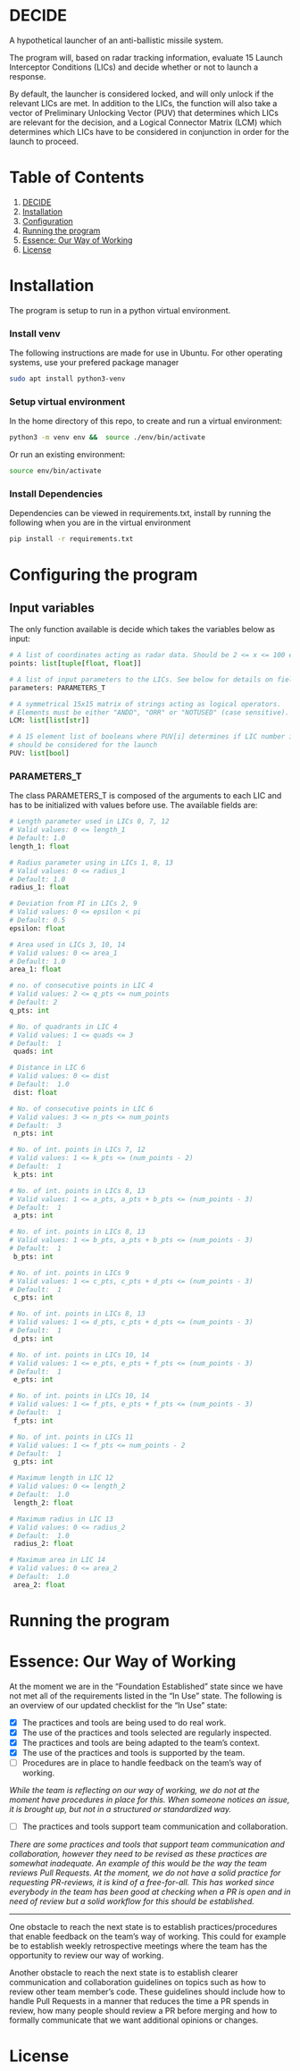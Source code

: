 # DECIDE

A hypothetical launcher of an anti-ballistic missile system.

The program will, based on radar tracking information, evaluate 15 Launch Interceptor Conditions (LICs) and decide whether or not to launch a response.

By default, the launcher is considered locked, and will only unlock if the relevant LICs are met. In addition to the LICs, the function will also take a vector of Preliminary Unlocking Vector (PUV) that determines which LICs are relevant for the decision, and a Logical Connector Matrix (LCM) which determines which LICs have to be considered in conjunction in order for the launch to proceed.

# Table of Contents

1. [DECIDE](#DECIDE)
2. [Installation](#installation)
3. [Configuration](#configuring-the-program)
4. [Running the program](#running-the-program)
5. [Essence: Our Way of Working](#essence)
6. [License](#license)

# Installation

The program is setup to run in a python virtual environment.

### Install venv

The following instructions are made for use in Ubuntu. For other operating systems, use your prefered package manager

```bash
sudo apt install python3-venv
```

### Setup virtual environment

In the home directory of this repo, to create and run a virtual environment:

```bash
python3 -m venv env &&  source ./env/bin/activate
```

Or run an existing environment:

```bash
source env/bin/activate
```

### Install Dependencies

Dependencies can be viewed in requirements.txt, install by running the following when you are in the virtual environment

```bash
pip install -r requirements.txt
```

# Configuring the program

## Input variables

The only function available is decide which takes the variables below as input:

```python
# A list of coordinates acting as radar data. Should be 2 <= x <= 100 elements long
points: list[tuple[float, float]]

# A list of input parameters to the LICs. See below for details on fields for this class
parameters: PARAMETERS_T

# A symmetrical 15x15 matrix of strings acting as logical operators.
# Elements must be either "ANDD", "ORR" or "NOTUSED" (case sensitive).
LCM: list[list[str]]

# A 15 element list of booleans where PUV[i] determines if LIC number i
# should be considered for the launch
PUV: list[bool]
```

### PARAMETERS_T

The class PARAMETERS_T is composed of the arguments to each LIC and has to be initialized with values before use. The available fields are:

```python
# Length parameter used in LICs 0, 7, 12
# Valid values: 0 <= length_1
# Default: 1.0
length_1: float

# Radius parameter using in LICs 1, 8, 13
# Valid values: 0 <= radius_1
# Default: 1.0
radius_1: float

# Deviation from PI in LICs 2, 9
# Valid values: 0 <= epsilon < pi
# Default: 0.5
epsilon: float

# Area used in LICs 3, 10, 14
# Valid values: 0 <= area_1
# Default: 1.0
area_1: float

# no. of consecutive points in LIC 4
# Valid values: 2 <= q_pts <= num_points
# Default: 2
q_pts: int

# No. of quadrants in LIC 4
# Valid values: 1 <= quads <= 3
# Default:  1
 quads: int

# Distance in LIC 6
# Valid values: 0 <= dist
# Default:  1.0
 dist: float

# No. of consecutive points in LIC 6
# Valid values: 3 <= n_pts <= num_points
# Default:  3
 n_pts: int

# No. of int. points in LICs 7, 12
# Valid values: 1 <= k_pts <= (num_points - 2)
# Default:  1
 k_pts: int

# No. of int. points in LICs 8, 13
# Valid values: 1 <= a_pts, a_pts + b_pts <= (num_points - 3)
# Default:  1
 a_pts: int

# No. of int. points in LICs 8, 13
# Valid values: 1 <= b_pts, a_pts + b_pts <= (num_points - 3)
# Default:  1
 b_pts: int

# No. of int. points in LICs 9
# Valid values: 1 <= c_pts, c_pts + d_pts <= (num_points - 3)
# Default:  1
 c_pts: int

# No. of int. points in LICs 8, 13
# Valid values: 1 <= d_pts, c_pts + d_pts <= (num_points - 3)
# Default:  1
 d_pts: int

# No. of int. points in LICs 10, 14
# Valid values: 1 <= e_pts, e_pts + f_pts <= (num_points - 3)
# Default:  1
 e_pts: int

# No. of int. points in LICs 10, 14
# Valid values: 1 <= f_pts, e_pts + f_pts <= (num_points - 3)
# Default:  1
 f_pts: int

# No. of int. points in LICs 11
# Valid values: 1 <= f_pts <= num_points - 2
# Default:  1
 g_pts: int

# Maximum length in LIC 12
# Valid values: 0 <= length_2
# Default:  1.0
 length_2: float

# Maximum radius in LIC 13
# Valid values: 0 <= radius_2
# Default:  1.0
 radius_2: float

# Maximum area in LIC 14
# Valid values: 0 <= area_2
# Default:  1.0
 area_2: float
```

# Running the program

[//]: <> (TODO: Finish this once we have a solid way of running the program from a main function)

# Essence: Our Way of Working<a name='essence'></a>

At the moment we are in the “Foundation Established” state since we have not met all of the requirements listed in the “In Use” state. The following is an overview of our updated checklist for the “In Use” state:

- [x] The practices and tools are being used to do real work.
- [x] The use of the practices and tools selected are regularly inspected.
- [x] The practices and tools are being adapted to the team’s context.
- [x] The use of the practices and tools is supported by the team.
- [ ] Procedures are in place to handle feedback on the team’s way of working.

_While the team is reflecting on our way of working, we do not at the moment have procedures in place for this. When someone notices an issue, it is brought up, but not in a structured or standardized way._

- [ ] The practices and tools support team communication and collaboration.

_There are some practices and tools that support team communication and collaboration, however they need to be revised as these practices are somewhat inadequate. An example of this would be the way the team reviews Pull Requests. At the moment, we do not have a solid practice for requesting PR-reviews, it is kind of a free-for-all. This has worked since everybody in the team has been good at checking when a PR is open and in need of review but a solid workflow for this should be established._

---

One obstacle to reach the next state is to establish practices/procedures that enable feedback on the team’s way of working. This could for example be to establish weekly retrospective meetings where the team has the opportunity to review our way of working.

Another obstacle to reach the next state is to establish clearer communication and collaboration guidelines on topics such as how to review other team member’s code. These guidelines should include how to handle Pull Requests in a manner that reduces the time a PR spends in review, how many people should review a PR before merging and how to formally communicate that we want additional opinions or changes.

# License

[//]: <> (TODO: Write a proper license)
